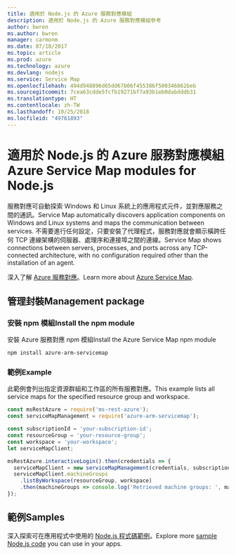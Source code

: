 ```yaml
---
title: 適用於 Node.js 的 Azure 服務對應模組
description: 適用於 Node.js 的 Azure 服務對應模組參考
author: bwren
ms.author: bwren
manager: carmonm
ms.date: 07/18/2017
ms.topic: article
ms.prod: azure
ms.technology: azure
ms.devlang: nodejs
ms.service: Service Map
ms.openlocfilehash: 494d948896d65dd67b06f455386f500346862beb
ms.sourcegitcommit: 7cea63cdde5fcfb19271bf7a93b1eb0dabdddb31
ms.translationtype: HT
ms.contentlocale: zh-TW
ms.lasthandoff: 10/25/2018
ms.locfileid: "49761893"
---
```

# <a name="azure-service-map-modules-for-nodejs"></a><span data-ttu-id="a5b12-103">適用於 Node.js 的 Azure 服務對應模組</span><span class="sxs-lookup"><span data-stu-id="a5b12-103">Azure Service Map modules for Node.js</span></span>

<span data-ttu-id="a5b12-104">服務對應可自動探索 Windows 和 Linux 系統上的應用程式元件，並對應服務之間的通訊。</span><span class="sxs-lookup"><span data-stu-id="a5b12-104">Service Map automatically discovers application components on Windows and Linux systems and maps the communication between services.</span></span> <span data-ttu-id="a5b12-105">不需要進行任何設定，只要安裝了代理程式，服務對應就會顯示橫跨任何 TCP 連線架構的伺服器、處理序和連接埠之間的連線。</span><span class="sxs-lookup"><span data-stu-id="a5b12-105">Service Map shows connections between servers, processes, and ports across any TCP-connected architecture, with no configuration required other than the installation of an agent.</span></span>

<span data-ttu-id="a5b12-106">深入了解 [Azure 服務對應](https://docs.microsoft.com/azure/operations-management-suite/operations-management-suite-service-map)。</span><span class="sxs-lookup"><span data-stu-id="a5b12-106">Learn more about [Azure Service Map](https://docs.microsoft.com/azure/operations-management-suite/operations-management-suite-service-map).</span></span>

## <a name="management-package"></a><span data-ttu-id="a5b12-107">管理封裝</span><span class="sxs-lookup"><span data-stu-id="a5b12-107">Management package</span></span>

### <a name="install-the-npm-module"></a><span data-ttu-id="a5b12-108">安裝 npm 模組</span><span class="sxs-lookup"><span data-stu-id="a5b12-108">Install the npm module</span></span>

<span data-ttu-id="a5b12-109">安裝 Azure 服務對應 npm 模組</span><span class="sxs-lookup"><span data-stu-id="a5b12-109">Install the Azure Service Map npm module</span></span>

```bash
npm install azure-arm-servicemap
```

### <a name="example"></a><span data-ttu-id="a5b12-110">範例</span><span class="sxs-lookup"><span data-stu-id="a5b12-110">Example</span></span>

<span data-ttu-id="a5b12-111">此範例會列出指定資源群組和工作區的所有服務對應。</span><span class="sxs-lookup"><span data-stu-id="a5b12-111">This example lists all service maps for the specified resource group and workspace.</span></span>

```javascript
const msRestAzure = require('ms-rest-azure');
const serviceMapManagement = require('azure-arm-servicemap');

const subscriptionId = 'your-subscription-id';
const resourceGroup = 'your-resource-group';
const workspace = 'your-workspace';
let serviceMapClient;

msRestAzure.interactiveLogin().then(credentials => {
  serviceMapClient = new serviceMapManagement(credentials, subscriptionId);
  serviceMapClient.machineGroups
    .listByWorkspace(resourceGroup, workspace)
    .then(machineGroups => console.log('Retrieved machine groups: ', machineGroups));
});
```

## <a name="samples"></a><span data-ttu-id="a5b12-112">範例</span><span class="sxs-lookup"><span data-stu-id="a5b12-112">Samples</span></span>

<span data-ttu-id="a5b12-113">深入探索可在應用程式中使用的 [Node.js 程式碼範例](https://azure.microsoft.com/resources/samples/?platform=nodejs)。</span><span class="sxs-lookup"><span data-stu-id="a5b12-113">Explore more [sample Node.js code](https://azure.microsoft.com/resources/samples/?platform=nodejs) you can use in your apps.</span></span>
